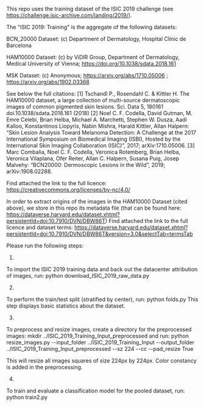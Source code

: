 This repo uses the training dataset of the ISIC 2019 challenge (see https://challenge.isic-archive.com/landing/2019/).

The "ISIC 2019: Training" is the aggregate of the following datasets:

BCN_20000 Dataset: (c) Department of Dermatology, Hospital Clínic de Barcelona

HAM10000 Dataset: (c) by ViDIR Group, Department of Dermatology, Medical University of Vienna; https://doi.org/10.1038/sdata.2018.161

MSK Dataset: (c) Anonymous; https://arxiv.org/abs/1710.05006 ; https://arxiv.org/abs/1902.03368

See below the full citations:
[1] Tschandl P., Rosendahl C. & Kittler H. The HAM10000 dataset, a large collection of multi-source dermatoscopic images of common pigmented skin lesions. Sci. Data 5, 180161 doi.10.1038/sdata.2018.161 (2018)
[2] Noel C. F. Codella, David Gutman, M. Emre Celebi, Brian Helba, Michael A. Marchetti, Stephen W. Dusza, Aadi Kalloo, Konstantinos Liopyris, Nabin Mishra, Harald Kittler, Allan Halpern: “Skin Lesion Analysis Toward Melanoma Detection: A Challenge at the 2017 International Symposium on Biomedical Imaging (ISBI), Hosted by the International Skin Imaging Collaboration (ISIC)”, 2017; arXiv:1710.05006.
[3] Marc Combalia, Noel C. F. Codella, Veronica Rotemberg, Brian Helba, Veronica Vilaplana, Ofer Reiter, Allan C. Halpern, Susana Puig, Josep Malvehy: “BCN20000: Dermoscopic Lesions in the Wild”, 2019; arXiv:1908.02288.

Find attached the link to the full licence: https://creativecommons.org/licenses/by-nc/4.0/


In order to extract origins of the images in the HAM10000 Dataset (cited above), we store in this repo its metadata file (that can be found here: https://dataverse.harvard.edu/dataset.xhtml?persistentId=doi:10.7910/DVN/DBW86T)
Find attached the link to the full licence and dataset terms: https://dataverse.harvard.edu/dataset.xhtml?persistentId=doi:10.7910/DVN/DBW86T&version=3.0&selectTab=termsTab


Please run the following steps:

1)
To import the ISIC 2019 training data and back out the datacenter attribution of images, run:
python download_ISIC_2019_raw_data.py

2)
To perform the train/test split (stratified by center), run:
python folds.py
This step displays basic statistics about the dataset.

3)
To preprocess and resize images, create a directory for the preprocessed images:
mkdir ../ISIC_2019_Training_Input_preprocessed
and run:
python resize_images.py --input_folder ../ISIC_2019_Training_Input --output_folder ../ISIC_2019_Training_Input_preprocessed --sz 224 --cc --pad_resize True

This will resize all images squares of size 224px by 224px. Color constancy is added in the preprocessing.

4)
To train and evaluate a classification model for the pooled dataset, run:
python train2.py
